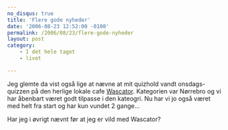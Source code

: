 ```yaml
---
no_disqus: true
title: 'Flere gode nyheder'
date: '2006-08-23 12:52:00 -0100'
permalink: /2006/08/23/flere-gode-nyheder
layout: post
category:
    - I det hele taget
    - livet

---
```

Jeg glemte da vist også lige at nævne at mit quizhold vandt onsdags-quizzen på den herlige lokale cafe [Wascator](http://was-cator.dk/). Kategorien var Nørrebro og vi har åbenbart været godt tilpasse i den kateogri. Nu har vi jo også været med helt fra start og har kun vundet 2 gange...

Har jeg i øvrigt nævnt før at jeg er vild med Wascator?

